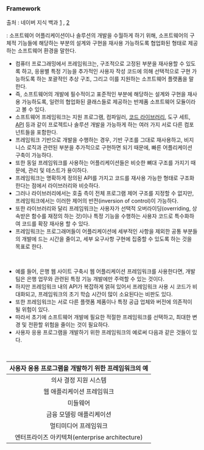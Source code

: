 ### Framework 
출처 : 네이버 지식 백과 [1](https://terms.naver.com/entry.naver?docId=2837536&cid=40942&categoryId=32837) , [2](https://terms.naver.com/entry.naver?docId=3476726&cid=58439&categoryId=58439)    

: 소프트웨어 어플리케이션이나 솔루션의 개발을 수월하게 하기 위해, 소프트웨어의 구체적 기능들에 해당하는 부분의 설계와 구현을 재사용 가능하도록 협업화된 형태로 제공하는 소프트웨어 환경을 말한다. 

  * 컴퓨터 프로그래밍에서 프레임워크는, 구조적으로 고정된 부분을 재사용할 수 있도록 하고, 응용별 특정 기능을 추가적인 사용자 작성 코드에 의해 선택적으로 구현 가능하도록 하는 포괄적인 추상 구조, 그리고 이를 지원하는 소프트웨어 플랫폼을 말한다.
  * 즉, 소프트웨어의 개발에 필수적이고 표준적인 부분에 해당하는 설계와 구현을 재사용 가능하도록, 일련의 협업화된 클래스들로 제공하는 반제품 소프트웨어 모듈이라고 볼 수 있다.
  * 소프트웨어 프레임워크는 지원 프로그램, 컴파일러, [코드 라이브러리](https://github.com/ERIN56/CS-STUDY/blob/master/%EC%9A%B4%EC%98%81%EC%B2%B4%EC%A0%9C/OS%EA%B0%80%20%EB%B3%B4%EC%9D%B4%EB%8A%94%20%EA%B7%B8%EB%A6%BC%EC%B1%85/API.md), 도구 세트, [API](https://github.com/ERIN56/CS-STUDY/blob/master/%EC%9A%B4%EC%98%81%EC%B2%B4%EC%A0%9C/OS%EA%B0%80%20%EB%B3%B4%EC%9D%B4%EB%8A%94%20%EA%B7%B8%EB%A6%BC%EC%B1%85/API.md) 등과 같이 프로젝트나 솔루션 개발을 가능하게 하는 여러 가지 서로 다른 컴포넌트들을 포함한다.
  * 프레임워크 기반으로 개발을 수행하는 경우, 기반 구조를 그대로 재사용하고, 비지니스 로직과 관련된 부분을 추가적으로 구현하면 되기 때문에, 빠른 어플리케이션 구축이 가능하다.
  * 또한 동일 프레임워크를 사용하는 어플리케이션들은 비슷한 뼈대 구조를 가지기 때문에, 관리 및 테스트가 용이하다.
  * 프레임워크는 명확하게 정의된 API를 가지고 코드를 재사용 가능한 형태로 구조화 한다는 점에서 라이브러리와 비슷하다.
  * 그러나 라이브러리에서는 호출 측이 전체 프로그램 제어 구조를 지정할 수 없지만, 프레임워크에서는 이러한 제어의 반전(inversion of control)이 가능하다.
  * 또한 라이브러리와 달리 프레임워크는 사용자가 선택적 오버라이딩(overriding, 상속받은 함수를 재정의 하는 것)이나 특정 기능을 수행하는 사용자 코드로 특수화하여 코드를 확장 재사용 할 수 있다.
  * 프레임워크는 프로그래머들이 어플리케이션에 세부적인 사항을 제외한 공통 부분들의 개발에 드는 시간을 줄이고, 세부 요구사항 구현에 집중할 수 있도록 하는 것을 목표로 한다.
  </br>
  
  * 예를 들어, 은행 웹 사이트 구축시 웹 어플리케이션 프레임워크를 사용한다면, 개발 팀은 은행 업무와 관련된 특정 기능 개발에만 주력할 수 있는 것이다.
  * 하지만 프레임워크 내의 API가 복잡하게 얽혀 있어서 프레임워크 사용 시 코드가 비대화되고, 프레임워크의 초기 학습 시간이 많이 소요된다는 비판도 있다.
  * 또한 프레임워크는 서로 다른 플랫폼 제품이나 특정 공급 업체와 버전에 의존적이 될 위험이 있다.
  * 따라서 초기에 소프트웨어 개발에 필요한 적절한 프레임워크를 선택하고, 최대한 변경 및 전환할 위험을 줄이는 것이 필요하다.
  * 사용자 응용 프로그램을 개발하기 위한 프레임워크의 예로써 다음과 같은 것들이 있다.
</br>

| 사용자 응용 프로그램을 개발하기 위한 프레임워크의 예 |
|:----------:|
| 의사 결정 지원 시스템 |
| 웹 애플리케이션 프레임워크 |
| 미들웨어 |
| 금융 모델링 애플리케이션 |
| 멀티미디어 프레임워크 |
| 엔터프라이즈 아키텍쳐(enterprise architecture) |
</br>
